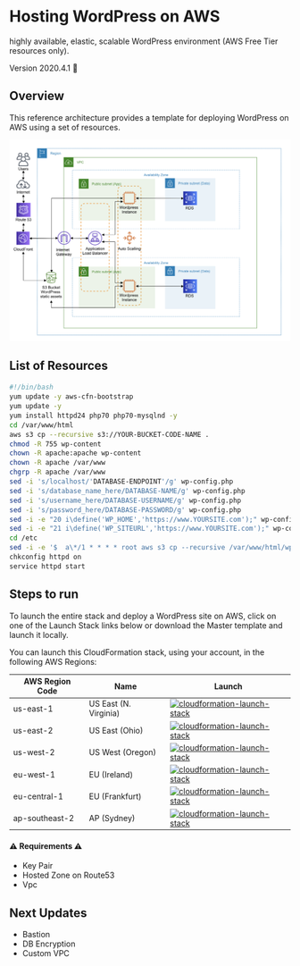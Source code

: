 # Hosting WordPress on AWS
highly available, elastic, scalable WordPress environment (AWS Free Tier resources only).

Version 2020.4.1 :satellite:

## Overview

This reference architecture provides a template for deploying WordPress on AWS using a set of resources.

![architecture-Overview](images/aws-architecture.png)


## List of Resources
```bash
#!/bin/bash
yum update -y aws-cfn-bootstrap
yum update -y
yum install httpd24 php70 php70-mysqlnd -y
cd /var/www/html
aws s3 cp --recursive s3://YOUR-BUCKET-CODE-NAME . 
chmod -R 755 wp-content
chown -R apache:apache wp-content
chown -R apache /var/www
chgrp -R apache /var/www
sed -i 's/localhost/'DATABASE-ENDPOINT'/g' wp-config.php
sed -i 's/database_name_here/DATABASE-NAME/g' wp-config.php
sed -i 's/username_here/DATABASE-USERNAME/g' wp-config.php
sed -i 's/password_here/DATABASE-PASSWORD/g' wp-config.php
sed -i -e "20 i\define('WP_HOME','https://www.YOURSITE.com');" wp-config.php
sed -i -e "21 i\define('WP_SITEURL','https://www.YOURSITE.com');" wp-config.php
cd /etc
sed -i -e '$  a\*/1 * * * * root aws s3 cp --recursive /var/www/html/wp-content/uploads s3://YOUR-BUCKET-NAME/wp-content/uploads' crontab
chkconfig httpd on
service httpd start
```

## Steps to run

To launch the entire stack and deploy a WordPress site on AWS, click on one of the Launch Stack links below or download the Master template and launch it locally.

You can launch this CloudFormation stack, using your account, in the following AWS Regions:

| AWS Region Code | Name | Launch |
| --- | --- | ---
| us-east-1 |US East (N. Virginia)| [![cloudformation-launch-stack](images/launch-stack.png)](https://console.aws.amazon.com/cloudformation/home?region=us-east-1#/stacks/new?stackName=WordPress&templateURL=https://luizfel-templates.s3.amazonaws.com/Wordpress/02-WP-SG-RDS-EFS-S3-ELB-CF-ASG.yaml) |
| us-east-2 |US East (Ohio)| [![cloudformation-launch-stack](images/launch-stack.png)](https://console.aws.amazon.com/cloudformation/home?region=us-east-2#/stacks/new?stackName=WordPress&templateURL=https://luizfel-templates.s3.amazonaws.com/Wordpress/02-WP-SG-RDS-EFS-S3-ELB-CF-ASG.yaml) |
| us-west-2 |US West (Oregon)| [![cloudformation-launch-stack](images/launch-stack.png)](https://console.aws.amazon.com/cloudformation/home?region=us-west-2#/stacks/new?stackName=WordPress&templateURL=https://luizfel-templates.s3.amazonaws.com/Wordpress/02-WP-SG-RDS-EFS-S3-ELB-CF-ASG.yaml) |
| eu-west-1 |EU (Ireland)| [![cloudformation-launch-stack](images/launch-stack.png)](https://console.aws.amazon.com/cloudformation/home?region=eu-west-1#/stacks/new?stackName=WordPress&templateURL=https://luizfel-templates.s3.amazonaws.com/Wordpress/02-WP-SG-RDS-EFS-S3-ELB-CF-ASG.yaml) |
| eu-central-1 |EU (Frankfurt)| [![cloudformation-launch-stack](images/launch-stack.png)](https://console.aws.amazon.com/cloudformation/home?region=eu-central-1#/stacks/new?stackName=WordPress&templateURL=https://luizfel-templates.s3.amazonaws.com/Wordpress/02-WP-SG-RDS-EFS-S3-ELB-CF-ASG.yaml) |
| ap-southeast-2 |AP (Sydney)| [![cloudformation-launch-stack](images/launch-stack.png)](https://console.aws.amazon.com/cloudformation/home?region=ap-southeast-2#/stacks/new?stackName=WordPress&templateURL=https://luizfel-templates.s3.amazonaws.com/Wordpress/02-WP-SG-RDS-EFS-S3-ELB-CF-ASG.yaml) |

#### :warning: Requirements :warning:

- Key Pair
- Hosted Zone on Route53
- Vpc

## Next Updates

* Bastion
* DB Encryption
* Custom VPC
